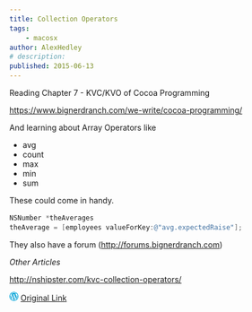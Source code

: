 ```yaml
---
title: Collection Operators
tags:
    - macosx
author: AlexHedley
# description: 
published: 2015-06-13
---
```


Reading Chapter 7 - KVC/KVO of Cocoa Programming

https://www.bignerdranch.com/we-write/cocoa-programming/

And learning about Array Operators like

- avg
- count
- max
- min
- sum

These could come in handy.

```objectivec
NSNumber *theAverages
theAverage = [employees valueForKey:@"avg.expectedRaise"];
```

They also have a forum (http://forums.bignerdranch.com)

_Other Articles_

http://nshipster.com/kvc-collection-operators/

![Wordpress](../images/wordpress.png "Wordpress") [Original Link](https://alexhedley.wordpress.com/2015/06/13/collection-operators/)
